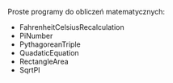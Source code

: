 Proste programy do obliczeń matematycznych:
- FahrenheitCelsiusRecalculation
- PiNumber
- PythagoreanTriple
- QuadaticEquation
- RectangleArea
- SqrtPI
